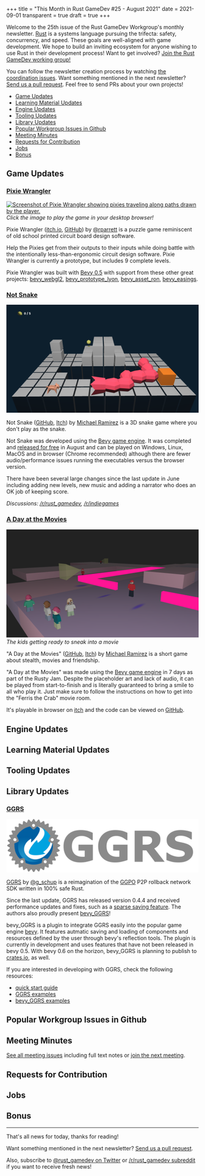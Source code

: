 +++
title = "This Month in Rust GameDev #25 - August 2021"
date = 2021-09-01
transparent = true
draft = true
+++

<!-- no toc -->

<!-- Check the post with markdownlint-->

Welcome to the 25th issue of the Rust GameDev Workgroup's
monthly newsletter.
[Rust] is a systems language pursuing the trifecta:
safety, concurrency, and speed.
These goals are well-aligned with game development.
We hope to build an inviting ecosystem for anyone wishing
to use Rust in their development process!
Want to get involved? [Join the Rust GameDev working group!][join]

You can follow the newsletter creation process
by watching [the coordination issues][coordination].
Want something mentioned in the next newsletter?
[Send us a pull request][pr].
Feel free to send PRs about your own projects!

[Rust]: https://rust-lang.org
[join]: https://github.com/rust-gamedev/wg#join-the-fun
[pr]: https://github.com/rust-gamedev/rust-gamedev.github.io
[coordination]: https://github.com/rust-gamedev/rust-gamedev.github.io/issues?q=label%3Acoordination

[Rust]: https://rust-lang.org
[join]: https://github.com/rust-gamedev/wg#join-the-fun

- [Game Updates](#game-updates)
- [Learning Material Updates](#learning-material-updates)
- [Engine Updates](#engine-updates)
- [Tooling Updates](#tooling-updates)
- [Library Updates](#library-updates)
- [Popular Workgroup Issues in Github](#popular-workgroup-issues-in-github)
- [Meeting Minutes](#meeting-minutes)
- [Requests for Contribution](#requests-for-contribution)
- [Jobs](#jobs)
- [Bonus](#bonus)

<!--
Ideal section structure is:

```
### [Title]

![image/GIF description](image link)
_image caption_

A paragraph or two with a summary and [useful links].

_Discussions:
[/r/rust](https://reddit.com/r/rust/todo),
[twitter](https://twitter.com/todo/status/123456)_

[Title]: https://first.link
[useful links]: https://other.link
```

If needed, a section can be split into subsections with a "------" delimiter.
-->

## Game Updates

### [Pixie Wrangler]

[![Screenshot of Pixie Wrangler showing pixies traveling along paths drawn
by the player.](pixie_wrangler.png)][pw-itch]
_Click the image to play the game in your desktop browser!_

Pixie Wrangler ([itch.io][pw-itch], [GitHub][pw-github]) by [@rparrett]
is a puzzle game reminiscent of old school printed circuit board design
software.

Help the Pixies get from their outputs to their inputs while doing battle
with the intentionally less-than-ergonomic circuit design software. Pixie
Wrangler is currently a prototype, but includes 9 complete levels.

Pixie Wrangler was built with [Bevy 0.5] with support from these other great
projects: [bevy_webgl2], [bevy_prototype_lyon], [bevy_asset_ron],
[bevy_easings].

[Pixie Wrangler]: https://euclidean-whale.itch.io/pixie-wrangler
[pw-itch]: https://euclidean-whale.itch.io/pixie-wrangler
[pw-github]: https://github.com/rparrett/pixie_wrangler
[Bevy 0.5]: https://bevyengine.org/
[bevy_webgl2]: https://github.com/mrk-its/bevy_webgl2
[bevy_prototype_lyon]: https://github.com/Nilirad/bevy_prototype_lyon
[bevy_asset_ron]: https://github.com/inodentry/bevy_asset_ron
[bevy_easings]: https://github.com/mockersf/bevy_extra/tree/master/bevy_easings
[@rparrett]: https://github.com/rparrett

### [Not Snake][not-snake]

![Level example from Not Snake](notsnake.png)

Not Snake ([GitHub][notsnakegit], [Itch][not-snake]) by [Michael Ramirez]
is a 3D snake game where you don't play as the snake.

Not Snake was developed using the [Bevy game engine][bevy-notsnake]. It was
completed and [released for free][not-snake] in August and can be played on
Windows, Linux, MacOS and in browser (Chrome recommended) although there are
fewer audio/performance issues running the executables versus the browser
version.

There have been several large changes since the last update in June including
adding new levels, new music and adding a narrator who does an OK job of keeping
score.

_Discussions:
[/r/rust_gamedev](https://www.reddit.com/p8fdfn),
[/r/indiegames](https://www.reddit.com/p9cx15)_

[not-snake]: https://ramirezmike2.itch.io/not-snake
[Michael Ramirez]: https://github.com/ramirezmike
[bevy-notsnake]: https://bevyengine.org
[notsnakegit]: https://github.com/ramirezmike/not_snake_game

### [A Day at the Movies][dayatmovies]

![Screenshot of "A Day at the Movies"](adayatthemovies.png)
_The kids getting ready to sneak into a movie_

"A Day at the Movies" ([GitHub][dayatmoviesgit], [Itch][dayatmovies]) by
[Michael Ramirez] is a short game about stealth, movies and friendship.

"A Day at the Movies" was made using the [Bevy game engine][bevy-movieday] in 7
days as part of the Rusty Jam. Despite the placeholder art and lack of audio, it
can be played from start-to-finish and is literally guaranteed to bring a smile
to all who play it. Just make sure to follow the instructions on how to get into
the "Ferris the Crab" movie room.

It's playable in browser on [itch][dayatmovies] and the code can be viewed on
[GitHub][dayatmoviesgit].

[dayatmovies]: https://ramirezmike2.itch.io/a-day-at-the-movies
[dayatmoviesgit]: https://github.com/ramirezmike/rust_gamejam_0821
[bevy-movieday]: https://bevyengine.org

## Engine Updates

## Learning Material Updates

## Tooling Updates

## Library Updates

### [GGRS]

![GGRS](./ggrs_logo.png)

[GGRS] by [@g_schup] is a reimagination of the [GGPO] P2P rollback network SDK
written in 100% safe Rust.

Since the last update, GGRS has released version 0.4.4 and received
performance updates and fixes, such as a
[sparse saving feature](https://gschup.github.io/ggrs/blog/sparse-saving/).
The authors also proudly present [bevy_GGRS]!

bevy_GGRS is a plugin to integrate GGRS easily into the popular game engine
[bevy]. It features autmatic saving and loading of components and resources
defined by the user through bevy's reflection tools.
The plugin is currently in development and uses features that have not
been released in bevy 0.5. With bevy 0.6 on the horizon, bevy_GGRS is
planning to publish to [crates.io](https://crates.io), as well.

If you are interested in developing with GGRS, check the following resources:

- [quick start guide](https://gschup.github.io/ggrs/docs/getting-started/quick-start/)
- [GGRS examples](https://github.com/gschup/ggrs/tree/main/examples)
- [bevy_GGRS examples](https://github.com/gschup/bevy_ggrs/tree/main/examples)

[GGRS]: https://github.com/gschup/ggrs
[bevy_ggrs]: https://github.com/gschup/bevy_ggrs
[bevy]: https://bevyengine.org/
[GGPO]: https://www.ggpo.net/
[@g_schup]: https://twitter.com/g_schup

## Popular Workgroup Issues in Github

<!-- Up to 10 links to interesting issues -->

## Meeting Minutes

<!-- Up to 10 most important notes + a link to the full details -->

[See all meeting issues][label_meeting] including full text notes
or [join the next meeting][join].

[label_meeting]: https://github.com/rust-gamedev/wg/issues?q=label%3Ameeting

## Requests for Contribution

<!-- Links to "good first issue"-labels or direct links to specific tasks -->

## Jobs

<!-- An optional section for new jobs related to Rust gamedev -->

## Bonus

<!-- Bonus section to make the newsletter more interesting
and highlight events from the past. -->

------

That's all news for today, thanks for reading!

Want something mentioned in the next newsletter?
[Send us a pull request][pr].

Also, subscribe to [@rust_gamedev on Twitter][@rust_gamedev]
or [/r/rust_gamedev subreddit][/r/rust_gamedev] if you want to receive fresh news!

<!--
TODO: Add real links and un-comment once this post is published
**Discussions of this post**:
[/r/rust_gamedev](TODO),
[Twitter](TODO),
[Discord](https://discord.gg/yNtPTb2).
-->

[/r/rust_gamedev]: https://reddit.com/r/rust_gamedev
[@rust_gamedev]: https://twitter.com/rust_gamedev
[pr]: https://github.com/rust-gamedev/rust-gamedev.github.io
